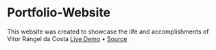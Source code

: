 # Portfolio-Website
This website was created to showcase the life and accomplishments of Vitor Rangel da Costa
[Live Demo](https://Vitor13Costa.github.io/Portfolio-Website/) • [Source](https://github.com/Vitor13Costa/Portfolio-Website)
